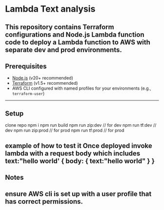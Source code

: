 # Lambda Text analysis

This repository contains Terraform configurations and Node.js Lambda function code to deploy a Lambda function to AWS with separate **dev** and **prod** environments.
----

## Prerequisites
- [Node.js](https://nodejs.org/) (v20+ recommended)
- [Terraform](https://www.terraform.io/downloads.html) (v1.5+ recommended)
- AWS CLI configured with named profiles for your environments (e.g., `terraform-user`)
----

## Setup
clone repo
npm i 
npm run build
npm run zip:dev // for dev
npm run tf:dev // dev
npm run zip:prod // for prod
npm run tf:prod // for prod

example of how to test it 
Once deployed invoke lambda with a request body which includes text:"hello world'
{
    body: {
        text:"hello world"
    }
}
----

## Notes 
ensure AWS cli is set up with a user profile that has correct permissions.
----

